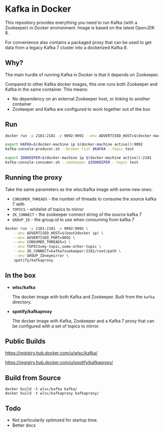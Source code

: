 Kafka in Docker
===

This repository provides everything you need to run Kafka (with a Zookeeper) in Docker environment. Image is based on the latest OpenJDK 8.

For convenience also contains a packaged proxy that can be used to get data from a legacy Kafka 7 cluster into a dockerized Kafka 8.

Why?
---
The main hurdle of running Kafka in Docker is that it depends on Zookeeper. 

Compared to other Kafka docker images, this one runs both Zookeeper and Kafka in the same container. This means:

* No dependency on an external Zookeeper host, or linking to another container
* Zookeeper and Kafka are configured to work together out of the box

Run
---

```bash
docker run -p 2181:2181 -p 9092:9092 --env ADVERTISED_HOST=$(docker-machine ip $(docker-machine active)) --env ADVERTISED_PORT=9092 wlsc/kafka
```

```bash
export KAFKA=$(docker-machine ip $(docker-machine active)):9092
kafka-console-producer.sh --broker-list $KAFKA --topic test
```

```bash
export ZOOKEEPER=$(docker-machine ip $(docker-machine active)):2181
kafka-console-consumer.sh --zookeeper $ZOOKEEPER --topic test
```

Running the proxy
-----------------

Take the same parameters as the wlsc/kafka image with some new ones:
 * `CONSUMER_THREADS` - the number of threads to consume the source kafka 7 with
 * `TOPICS` - whitelist of topics to mirror
 * `ZK_CONNECT` - the zookeeper connect string of the source kafka 7
 * `GROUP_ID` - the group.id to use when consuming from kafka 7

```bash
docker run -p 2181:2181 -p 9092:9092 \
    --env ADVERTISED_HOST=$(boot2docker ip) \
    --env ADVERTISED_PORT=9092 \
    --env CONSUMER_THREADS=1 \
    --env TOPICS=my-topic,some-other-topic \
    --env ZK_CONNECT=kafka7zookeeper:2181/root/path \
    --env GROUP_ID=mymirror \
    spotify/kafkaproxy
```

In the box
---
* **wlsc/kafka**

  The docker image with both Kafka and Zookeeper. Built from the `kafka`
  directory.

* **spotify/kafkaproxy**

  The docker image with Kafka, Zookeeper and a Kafka 7 proxy that can be
  configured with a set of topics to mirror.

Public Builds
---

https://registry.hub.docker.com/u/wlsc/kafka/

https://registry.hub.docker.com/u/spotify/kafkaproxy/

Build from Source
---

    docker build -t wlsc/kafka kafka/
    docker build -t wlsc/kafkaproxy kafkaproxy/

Todo
---

* Not particularily optimzed for startup time.
* Better docs

